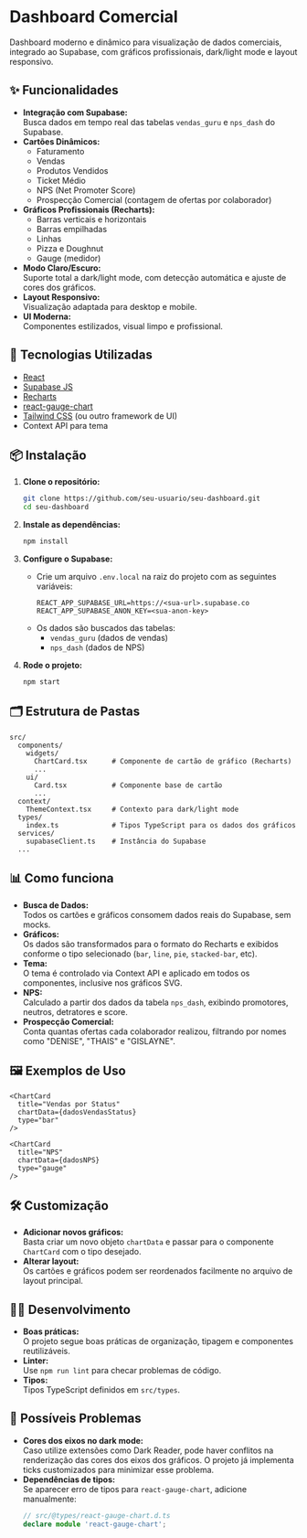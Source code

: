 # Dashboard Comercial

Dashboard moderno e dinâmico para visualização de dados comerciais, integrado ao Supabase, com gráficos profissionais, dark/light mode e layout responsivo.

## ✨ Funcionalidades

- **Integração com Supabase:**  
  Busca dados em tempo real das tabelas `vendas_guru` e `nps_dash` do Supabase.
- **Cartões Dinâmicos:**  
  - Faturamento
  - Vendas
  - Produtos Vendidos
  - Ticket Médio
  - NPS (Net Promoter Score)
  - Prospecção Comercial (contagem de ofertas por colaborador)
- **Gráficos Profissionais (Recharts):**
  - Barras verticais e horizontais
  - Barras empilhadas
  - Linhas
  - Pizza e Doughnut
  - Gauge (medidor)
- **Modo Claro/Escuro:**  
  Suporte total a dark/light mode, com detecção automática e ajuste de cores dos gráficos.
- **Layout Responsivo:**  
  Visualização adaptada para desktop e mobile.
- **UI Moderna:**  
  Componentes estilizados, visual limpo e profissional.

## 🚀 Tecnologias Utilizadas

- [React](https://reactjs.org/)
- [Supabase JS](https://supabase.com/docs/reference/javascript)
- [Recharts](https://recharts.org/)
- [react-gauge-chart](https://github.com/Martin36/react-gauge-chart)
- [Tailwind CSS](https://tailwindcss.com/) (ou outro framework de UI)
- Context API para tema

## 📦 Instalação

1. **Clone o repositório:**
   ```bash
   git clone https://github.com/seu-usuario/seu-dashboard.git
   cd seu-dashboard
   ```

2. **Instale as dependências:**
   ```bash
   npm install
   ```

3. **Configure o Supabase:**
   - Crie um arquivo `.env.local` na raiz do projeto com as seguintes variáveis:
     ```
     REACT_APP_SUPABASE_URL=https://<sua-url>.supabase.co
     REACT_APP_SUPABASE_ANON_KEY=<sua-anon-key>
     ```
   - Os dados são buscados das tabelas:
     - `vendas_guru` (dados de vendas)
     - `nps_dash` (dados de NPS)

4. **Rode o projeto:**
   ```bash
   npm start
   ```

## 🗂️ Estrutura de Pastas

```
src/
  components/
    widgets/
      ChartCard.tsx      # Componente de cartão de gráfico (Recharts)
      ...
    ui/
      Card.tsx           # Componente base de cartão
      ...
  context/
    ThemeContext.tsx     # Contexto para dark/light mode
  types/
    index.ts             # Tipos TypeScript para os dados dos gráficos
  services/
    supabaseClient.ts    # Instância do Supabase
  ...
```

## 📊 Como funciona

- **Busca de Dados:**  
  Todos os cartões e gráficos consomem dados reais do Supabase, sem mocks.
- **Gráficos:**  
  Os dados são transformados para o formato do Recharts e exibidos conforme o tipo selecionado (`bar`, `line`, `pie`, `stacked-bar`, etc).
- **Tema:**  
  O tema é controlado via Context API e aplicado em todos os componentes, inclusive nos gráficos SVG.
- **NPS:**  
  Calculado a partir dos dados da tabela `nps_dash`, exibindo promotores, neutros, detratores e score.
- **Prospecção Comercial:**  
  Conta quantas ofertas cada colaborador realizou, filtrando por nomes como "DENISE", "THAIS" e "GISLAYNE".

## 🖼️ Exemplos de Uso

```tsx
<ChartCard
  title="Vendas por Status"
  chartData={dadosVendasStatus}
  type="bar"
/>

<ChartCard
  title="NPS"
  chartData={dadosNPS}
  type="gauge"
/>
```

## 🛠️ Customização

- **Adicionar novos gráficos:**  
  Basta criar um novo objeto `chartData` e passar para o componente `ChartCard` com o tipo desejado.
- **Alterar layout:**  
  Os cartões e gráficos podem ser reordenados facilmente no arquivo de layout principal.

## 🧑‍💻 Desenvolvimento

- **Boas práticas:**  
  O projeto segue boas práticas de organização, tipagem e componentes reutilizáveis.
- **Linter:**  
  Use `npm run lint` para checar problemas de código.
- **Tipos:**  
  Tipos TypeScript definidos em `src/types`.

## 🐞 Possíveis Problemas

- **Cores dos eixos no dark mode:**  
  Caso utilize extensões como Dark Reader, pode haver conflitos na renderização das cores dos eixos dos gráficos. O projeto já implementa ticks customizados para minimizar esse problema.
- **Dependências de tipos:**  
  Se aparecer erro de tipos para `react-gauge-chart`, adicione manualmente:
  ```ts
  // src/@types/react-gauge-chart.d.ts
  declare module 'react-gauge-chart';
  ```


